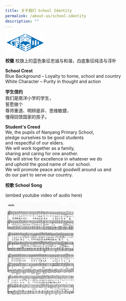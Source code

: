 ```yaml
---
title: 关于我们 School Identity
permalink: /about-us/school-identity
description: ""
---
```

<img src="/images/nanyang-primary-school.png" 
     style="width:25%">


**校徽**
校旗上的蓝色象征忠诚与和谐，白底象征纯洁与淳朴

**School Crest**    
Blue Background – Loyalty to home, school and country   
White Character – Purity in thought and action	

**学生信约**   
我们是南洋小学的学生，   
誓愿做个   
尊师重道、明辨是非、思维敏捷，   
懂得回馈国家的孩子。    
  
**Student's Creed**    
We, the pupils of Nanyang Primary School,    
pledge ourselves to be good students    
and respectful of our elders.    
We will work together as a family,    
sharing and caring for one another.    
We will strive for excellence in whatever we do    
and uphold the good name of our school.     
We will promote peace and goodwill around us and    
do our part to serve our country.	


**校歌 School Song**    

(embed youtube video of audio here)

<img src="/images/schoolsong.jpeg" 
     style="width:45%">